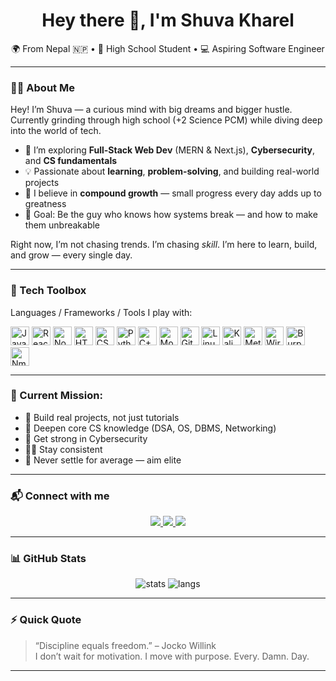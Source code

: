 <h1 align="center">Hey there 👋, I'm Shuva Kharel</h1>

<p align="center">
🌍 From Nepal 🇳🇵 • 🧠 High School Student • 💻 Aspiring Software Engineer
</p>

---

### 👨‍💻 About Me

Hey! I’m Shuva — a curious mind with big dreams and bigger hustle. Currently grinding through high school (+2 Science PCM) while diving deep into the world of tech.

- 🔭 I’m exploring **Full-Stack Web Dev** (MERN & Next.js), **Cybersecurity**, and **CS fundamentals**
- 💡 Passionate about **learning**, **problem-solving**, and building real-world projects
- 🧱 I believe in **compound growth** — small progress every day adds up to greatness
- 🚀 Goal: Be the guy who knows how systems break — and how to make them unbreakable

Right now, I’m not chasing trends. I’m chasing *skill*. I’m here to learn, build, and grow — every single day.

---

### 🔧 Tech Toolbox

Languages / Frameworks / Tools I play with:

<div align="left">
  <img src="https://cdn.jsdelivr.net/gh/devicons/devicon/icons/javascript/javascript-original.svg" height="30" alt="JavaScript" />
  <img src="https://cdn.jsdelivr.net/gh/devicons/devicon/icons/react/react-original.svg" height="30" alt="React" />
  <img src="https://cdn.jsdelivr.net/gh/devicons/devicon/icons/nodejs/nodejs-original.svg" height="30" alt="Node.js" />
  <img src="https://cdn.jsdelivr.net/gh/devicons/devicon/icons/html5/html5-original.svg" height="30" alt="HTML5" />
  <img src="https://cdn.jsdelivr.net/gh/devicons/devicon/icons/css3/css3-original.svg" height="30" alt="CSS3" />
  <img src="https://cdn.jsdelivr.net/gh/devicons/devicon/icons/python/python-original.svg" height="30" alt="Python" />
  <img src="https://cdn.jsdelivr.net/gh/devicons/devicon/icons/cplusplus/cplusplus-original.svg" height="30" alt="C++" />

  <img src="https://cdn.jsdelivr.net/gh/devicons/devicon/icons/mongodb/mongodb-original.svg" height="30" alt="MongoDB" />
  <img src="https://cdn.jsdelivr.net/gh/devicons/devicon/icons/git/git-original.svg" height="30" alt="Git" />
  <img src="https://cdn.jsdelivr.net/gh/devicons/devicon/icons/linux/linux-original.svg" height="30" alt="Linux" />

  <img src="https://upload.wikimedia.org/wikipedia/commons/2/2b/Kali_Linux_Logo.svg" height="30" alt="Kali Linux" />
  <img src="https://www.offsec.com/wp-content/uploads/2022/10/metasploit-logo.svg" height="30" alt="Metasploit" />
  <img src="https://upload.wikimedia.org/wikipedia/commons/e/e7/Wireshark_Logo.svg" height="30" alt="Wireshark" />
  <img src="https://portswigger.net/cms/images/04/2f/cb58-logo-burp-suite.svg" height="30" alt="Burp Suite" />
  <img src="https://upload.wikimedia.org/wikipedia/commons/5/53/Nmap_Logo.svg" height="30" alt="Nmap" />
</div>


---

### 🎯 Current Mission:

- 🔁 Build real projects, not just tutorials
- 🧠 Deepen core CS knowledge (DSA, OS, DBMS, Networking)
- 🔐 Get strong in Cybersecurity
- 🏋️‍♂️ Stay consistent
- 💪 Never settle for average — aim elite

---

### 📬 Connect with me

<p align="center">
  <a href="https://www.linkedin.com/in/shuva-kharel" target="_blank">
    <img src="https://img.shields.io/badge/LinkedIn-0077B5?style=for-the-badge&logo=linkedin&logoColor=white" />
  </a>
  <a href="https://stackoverflow.com/users/22784357" target="_blank">
    <img src="https://img.shields.io/badge/StackOverflow-FE7A16?style=for-the-badge&logo=stackoverflow&logoColor=white" />
  </a>
  <a href="mailto:shuvakharel007@example.com" target="_blank">
    <img src="https://img.shields.io/badge/Gmail-D14836?style=for-the-badge&logo=gmail&logoColor=white" />
  </a>
</p>

---

### 📊 GitHub Stats

<p align="center">
  <img src="https://github-readme-stats.vercel.app/api?username=shuva-kharel&show_icons=true&theme=radical" alt="stats" />
  <img src="https://github-readme-stats.vercel.app/api/top-langs/?username=shuva-kharel&layout=compact&theme=radical" alt="langs" />
</p>

---

### ⚡ Quick Quote

> “Discipline equals freedom.” – Jocko Willink  
> I don’t wait for motivation. I move with purpose. Every. Damn. Day.

---

